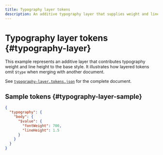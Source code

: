 ```yaml
---
title: Typography layer tokens
description: An additive typography layer that supplies weight and line height.
---
```


# Typography layer tokens {#typography-layer}

This example represents an additive layer that contributes typography weight and line height to the base style. It illustrates how layered tokens omit `$type` when merging with another document.

See [`typography-layer.tokens.json`](https://github.com/bylapidist/dtif/blob/main/examples/typography-layer.tokens.json) for the complete document.

## Sample tokens {#typography-layer-sample}

```json
{
  "typography": {
    "body": {
      "$value": {
        "fontWeight": 700,
        "lineHeight": 1.5
      }
    }
  }
}
```
